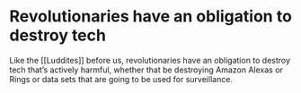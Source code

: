 # Revolutionaries have an obligation to destroy tech

Like the [[Luddites]] before us, revolutionaries have an obligation to destroy tech that&rsquo;s actively harmful, whether that be destroying Amazon Alexas or Rings or data sets that are going to be used for surveillance.

